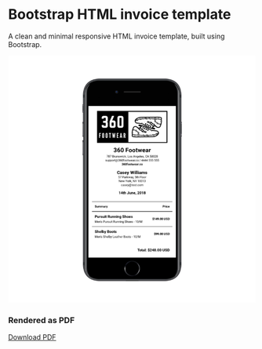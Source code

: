 # Bootstrap HTML invoice template
A clean and minimal responsive HTML invoice template, built using Bootstrap.

![Responsive invoice](https://raw.githubusercontent.com/d-shannon/bootstrap-invoice-template/master/responsive.png)


### Rendered as PDF
[Download PDF](https://***.pdf)